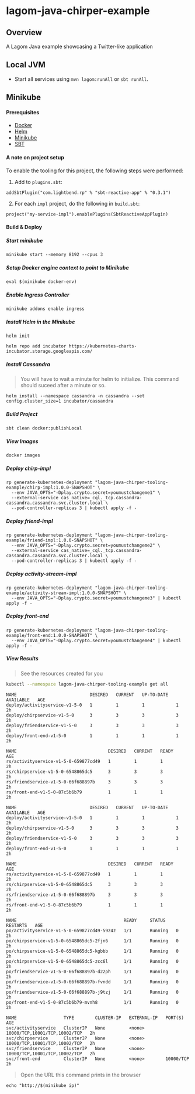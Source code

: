 # lagom-java-chirper-example

## Overview

A Lagom Java example showcasing a Twitter-like application

## Local JVM

* Start all services using `mvn lagom:runAll` or `sbt runAll`.

## Minikube

#### Prerequisites

* [Docker](https://www.docker.com/)
* [Helm](https://github.com/kubernetes/helm)
* [Minikube](https://github.com/kubernetes/minikube)
* [SBT](http://www.scala-sbt.org/)

#### A note on project setup

To enable the tooling for this project, the following steps were performed:

1) Add to `plugins.sbt`:
 
`addSbtPlugin("com.lightbend.rp" % "sbt-reactive-app" % "0.3.1")`

2) For each `impl` project, do the following in `build.sbt`:

`project("my-service-impl").enablePlugins(SbtReactiveAppPlugin)`

#### Build & Deploy

##### Start minikube

`minikube start --memory 8192 --cpus 3`

##### Setup Docker engine context to point to Minikube

`eval $(minikube docker-env)`

##### Enable Ingress Controller

`minikube addons enable ingress`

##### Install Helm in the Minikube

`helm init`

`helm repo add incubator https://kubernetes-charts-incubator.storage.googleapis.com/`

##### Install Cassandra

> You will have to wait a minute for helm to initialize. This command should suceed after a minute or so.

`helm install --namespace cassandra -n cassandra --set config.cluster_size=1 incubator/cassandra`

##### Build Project

`sbt clean docker:publishLocal`

##### View Images

`docker images`

##### Deploy chirp-impl

```
rp generate-kubernetes-deployment "lagom-java-chirper-tooling-example/chirp-impl:1.0.0-SNAPSHOT" \
  --env JAVA_OPTS="-Dplay.crypto.secret=youmustchangeme1" \
  --external-service cas_native=_cql._tcp.cassandra-cassandra.cassandra.svc.cluster.local \
  --pod-controller-replicas 3 | kubectl apply -f -
```

##### Deploy friend-impl

```
rp generate-kubernetes-deployment "lagom-java-chirper-tooling-example/friend-impl:1.0.0-SNAPSHOT" \
  --env JAVA_OPTS="-Dplay.crypto.secret=youmustchangeme2" \
  --external-service cas_native=_cql._tcp.cassandra-cassandra.cassandra.svc.cluster.local \
  --pod-controller-replicas 3 | kubectl apply -f -
```

##### Deploy activity-stream-impl

```
rp generate-kubernetes-deployment "lagom-java-chirper-tooling-example/activity-stream-impl:1.0.0-SNAPSHOT" \
  --env JAVA_OPTS="-Dplay.crypto.secret=youmustchangeme3" | kubectl apply -f -
```

##### Deploy front-end
```
rp generate-kubernetes-deployment "lagom-java-chirper-tooling-example/front-end:1.0.0-SNAPSHOT" \
  --env JAVA_OPTS="-Dplay.crypto.secret=youmustchangeme4" | kubectl apply -f -
```
##### View Results

> See the resources created for you

```bash
kubectl --namespace lagom-java-chirper-tooling-example get all
```

```
NAME                            DESIRED   CURRENT   UP-TO-DATE   AVAILABLE   AGE
deploy/activityservice-v1-5-0   1         1         1            1           2h
deploy/chirpservice-v1-5-0      3         3         3            3           2h
deploy/friendservice-v1-5-0     3         3         3            3           2h
deploy/front-end-v1-5-0         1         1         1            1           2h

NAME                                   DESIRED   CURRENT   READY     AGE
rs/activityservice-v1-5-0-659877cd49   1         1         1         2h
rs/chirpservice-v1-5-0-6548865dc5      3         3         3         2h
rs/friendservice-v1-5-0-66f688897b     3         3         3         2h
rs/front-end-v1-5-0-87c5b6b79          1         1         1         2h

NAME                            DESIRED   CURRENT   UP-TO-DATE   AVAILABLE   AGE
deploy/activityservice-v1-5-0   1         1         1            1           2h
deploy/chirpservice-v1-5-0      3         3         3            3           2h
deploy/friendservice-v1-5-0     3         3         3            3           2h
deploy/front-end-v1-5-0         1         1         1            1           2h

NAME                                   DESIRED   CURRENT   READY     AGE
rs/activityservice-v1-5-0-659877cd49   1         1         1         2h
rs/chirpservice-v1-5-0-6548865dc5      3         3         3         2h
rs/friendservice-v1-5-0-66f688897b     3         3         3         2h
rs/front-end-v1-5-0-87c5b6b79          1         1         1         2h

NAME                                         READY     STATUS    RESTARTS   AGE
po/activityservice-v1-5-0-659877cd49-59z4z   1/1       Running   0          2h
po/chirpservice-v1-5-0-6548865dc5-2fjn6      1/1       Running   0          2h
po/chirpservice-v1-5-0-6548865dc5-kgbbb      1/1       Running   0          2h
po/chirpservice-v1-5-0-6548865dc5-zcc6l      1/1       Running   0          2h
po/friendservice-v1-5-0-66f688897b-d22ph     1/1       Running   0          2h
po/friendservice-v1-5-0-66f688897b-fvndd     1/1       Running   0          2h
po/friendservice-v1-5-0-66f688897b-j9tzj     1/1       Running   0          2h
po/front-end-v1-5-0-87c5b6b79-mvnh8          1/1       Running   0          2h

NAME                  TYPE        CLUSTER-IP   EXTERNAL-IP   PORT(S)                         AGE
svc/activityservice   ClusterIP   None         <none>        10000/TCP,10001/TCP,10002/TCP   2h
svc/chirpservice      ClusterIP   None         <none>        10000/TCP,10001/TCP,10002/TCP   2h
svc/friendservice     ClusterIP   None         <none>        10000/TCP,10001/TCP,10002/TCP   2h
svc/front-end         ClusterIP   None         <none>        10000/TCP                       2h
```

> Open the URL this command prints in the browser

`echo "http://$(minikube ip)"`
